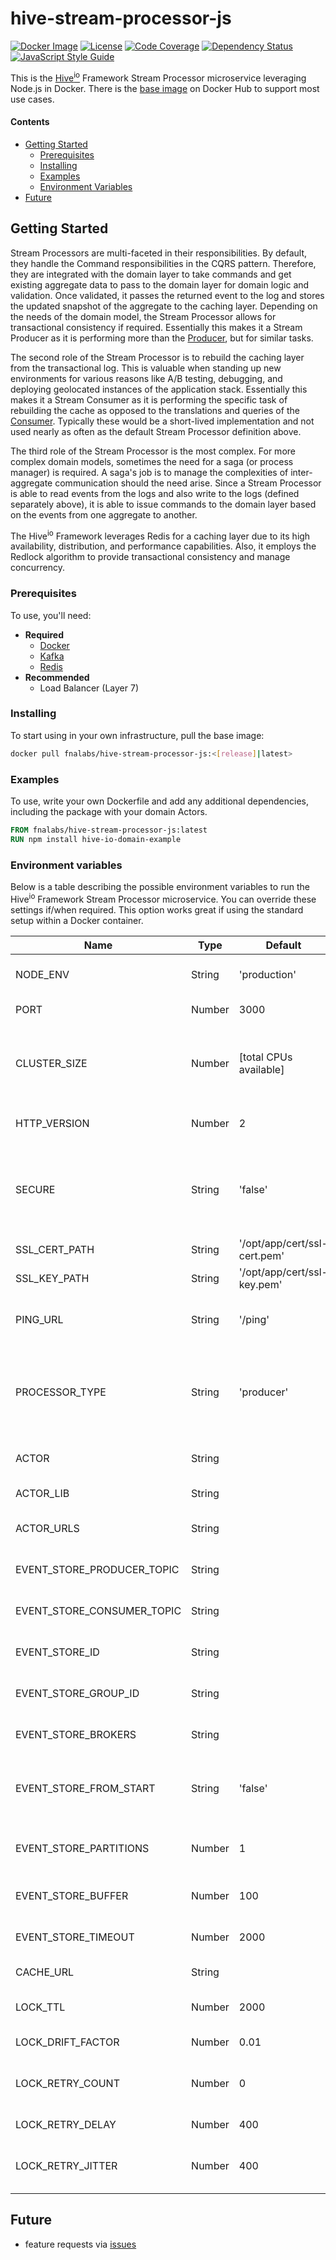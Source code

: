 # hive-stream-processor-js

[![Docker Image][docker-image]][docker-url]
[![License][license-image]][license-url]
[![Code Coverage][codecov-image]][codecov-url]
[![Dependency Status][depstat-image]][depstat-url]
[![JavaScript Style Guide][style-image]][style-url]

This is the [Hive<sup>io</sup>](https://hiveframework.io/) Framework Stream Processor microservice leveraging Node.js in Docker. There is the [base image](https://hub.docker.com/r/fnalabs/hive-stream-processor-js/) on Docker Hub to support most use cases.

#### Contents

- [Getting Started](#getting-started)
  - [Prerequisites](#prerequisites)
  - [Installing](#installing)
  - [Examples](#examples)
  - [Environment Variables](#environment-variables)
- [Future](#future)

## Getting Started

Stream Processors are multi-faceted in their responsibilities. By default, they handle the Command responsibilities in the CQRS pattern. Therefore, they are integrated with the domain layer to take commands and get existing aggregate data to pass to the domain layer for domain logic and validation. Once validated, it passes the returned event to the log and stores the updated snapshot of the aggregate to the caching layer. Depending on the needs of the domain model, the Stream Processor allows for transactional consistency if required. Essentially this makes it a Stream Producer as it is performing more than the [Producer](https://hub.docker.com/r/fnalabs/hive-producer-js/), but for similar tasks.

The second role of the Stream Processor is to rebuild the caching layer from the transactional log. This is valuable when standing up new environments for various reasons like A/B testing, debugging, and deploying geolocated instances of the application stack. Essentially this makes it a Stream Consumer as it is performing the specific task of rebuilding the cache as opposed to the translations and queries of the [Consumer](https://hub.docker.com/r/fnalabs/hive-consumer-js/). Typically these would be a short-lived implementation and not used nearly as often as the default Stream Processor definition above.

The third role of the Stream Processor is the most complex. For more complex domain models, sometimes the need for a saga (or process manager) is required. A saga's job is to manage the complexities of inter-aggregate communication should the need arise. Since a Stream Processor is able to read events from the logs and also write to the logs (defined separately above), it is able to issue commands to the domain layer based on the events from one aggregate to another.

The Hive<sup>io</sup> Framework leverages Redis for a caching layer due to its high availability, distribution, and performance capabilities. Also, it employs the Redlock algorithm to provide transactional consistency and manage concurrency.

### Prerequisites

To use, you'll need:

- **Required**
  - [Docker](https://www.docker.com/)
  - [Kafka](https://kafka.apache.org/)
  - [Redis](https://redis.io/)
- **Recommended**
  - Load Balancer (Layer 7)

### Installing

To start using in your own infrastructure, pull the base image:

```sh
docker pull fnalabs/hive-stream-processor-js:<[release]|latest>
```

### Examples

To use, write your own Dockerfile and add any additional dependencies, including the package with your domain Actors.

```dockerfile
FROM fnalabs/hive-stream-processor-js:latest
RUN npm install hive-io-domain-example
```

### Environment variables

Below is a table describing the possible environment variables to run the Hive<sup>io</sup> Framework Stream Processor microservice. You can override these settings if/when required. This option works great if using the standard setup within a Docker container.

Name                        | Type    | Default                       | Description
--------------------------- | ------- | ----------------------------- | -------------------------------------------------------
NODE_ENV                    | String  | 'production'                  | microservice runtime environment
PORT                        | Number  | 3000                          | microservice port to listen on
CLUSTER_SIZE                | Number  | [total CPUs available]        | defaults to the total available CPUs allocated to the container or to the size you specify here
HTTP_VERSION                | Number  | 2                             | HTTP version for backward compatibility
SECURE                      | String  | 'false'                       | whether to run microservice secure or not. defaults to 'false' since we cannot provide certifications
SSL_CERT_PATH               | String  | '/opt/app/cert/ssl-cert.pem'  | default path for SSL certificate file
SSL_KEY_PATH                | String  | '/opt/app/cert/ssl-key.pem'   | default path for SSL key file
PING_URL                    | String  | '/ping'                       | URL to use for shallow health checks for the microservice
PROCESSOR_TYPE              | String  | 'producer'                    | type of Stream Processor microservice you wish to run (can also be 'consumer' or 'stream_processor')
ACTOR                       | String  |                               | Actor (Model) the microservice is responsible for
ACTOR_LIB                   | String  |                               | module where the ACTOR resides
ACTOR_URLS                  | String  |                               | comma-separated URLs associated with the Actor
EVENT_STORE_PRODUCER_TOPIC  | String  |                               | Kafka topic the events will be stored under
EVENT_STORE_CONSUMER_TOPIC  | String  |                               | Kafka topic the events will be consumed from
EVENT_STORE_ID              | String  |                               | unique identifier for Kafka client connection
EVENT_STORE_GROUP_ID        | String  |                               | defines Kafka Stream Processor group id
EVENT_STORE_BROKERS         | String  |                               | comma separated URLs where Kafka is hosted
EVENT_STORE_FROM_START      | String  | 'false'                       | tells Stream Processor whether or not to start at the beginning of the topic
EVENT_STORE_PARTITIONS      | Number  | 1                             | tells Stream Processor how many partitions to consume
EVENT_STORE_BUFFER          | Number  | 100                           | maximum number of incoming messages to batch
EVENT_STORE_TIMEOUT         | Number  | 2000                          | time (in `ms`) to poll Kafka for delivery reports
CACHE_URL                   | String  |                               | URL where Redis is hosted
LOCK_TTL                    | Number  | 2000                          | Redlock time to live before lock is released
LOCK_DRIFT_FACTOR           | Number  | 0.01                          | Redlock drift factor setting
LOCK_RETRY_COUNT            | Number  | 0                             | Redlock retry count setting, should be set to zero for concurrency
LOCK_RETRY_DELAY            | Number  | 400                           | Redlock retry delay in milliseconds
LOCK_RETRY_JITTER           | Number  | 400                           | Redlock random retry jitter in milliseconds to randomize retries

## Future

- feature requests via [issues](https://github.com/fnalabs/hive-stream-processor-js/issues)

[docker-image]: https://images.microbadger.com/badges/version/fnalabs/hive-stream-processor-js.svg
[docker-url]: https://hub.docker.com/r/fnalabs/hive-stream-processor-js/

[license-image]: https://img.shields.io/badge/License-Apache%202.0-blue.svg
[license-url]: https://github.com/fnalabs/hive-stream-processor-js/blob/master/LICENSE

[codecov-image]: https://img.shields.io/codecov/c/github/fnalabs/hive-stream-processor-js.svg
[codecov-url]: https://codecov.io/gh/fnalabs/hive-stream-processor-js

[depstat-image]: https://img.shields.io/david/fnalabs/hive-stream-processor-js.svg
[depstat-url]: https://david-dm.org/fnalabs/hive-stream-processor-js

[style-image]: https://img.shields.io/badge/code_style-standard-brightgreen.svg
[style-url]: https://standardjs.com
